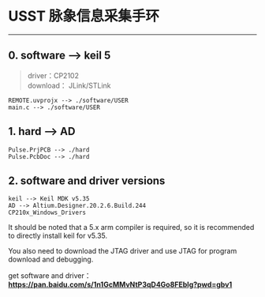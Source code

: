 # USST 脉象信息采集手环
----

## 0. software --> keil 5
> driver：CP2102  
download： JLink/STLink

    REMOTE.uvprojx --> ./software/USER
    main.c --> ./software/USER

## 1. hard --> AD
    Pulse.PrjPCB --> ./hard
    Pulse.PcbDoc --> ./hard
    
## 2. software and driver versions
    keil --> Keil MDK v5.35
    AD --> Altium.Designer.20.2.6.Build.244
    CP210x_Windows_Drivers
    
It should be noted that a 5.x arm compiler is required, so it is recommended to directly install keil for v5.35.

You also need to download the JTAG driver and use JTAG for program download and debugging.

get software and driver：**https://pan.baidu.com/s/1n1GcMMvNtP3qD4Go8FEblg?pwd=gbv1** 

